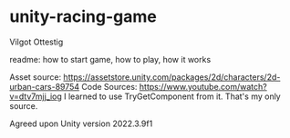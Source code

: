 # unity-racing-game
Vilgot Ottestig

readme: how to start game, how to play, how it works

Asset source: https://assetstore.unity.com/packages/2d/characters/2d-urban-cars-89754
Code Sources: https://www.youtube.com/watch?v=dtv7mjj_iog
I learned to use TryGetComponent from it.
That's my only source.

Agreed upon Unity version 2022.3.9f1
